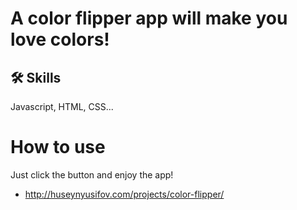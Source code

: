 # A color flipper app will make you love colors!
## 🛠 Skills
Javascript, HTML, CSS...







# How to use
Just click the button and enjoy the app!
- http://huseynyusifov.com/projects/color-flipper/
